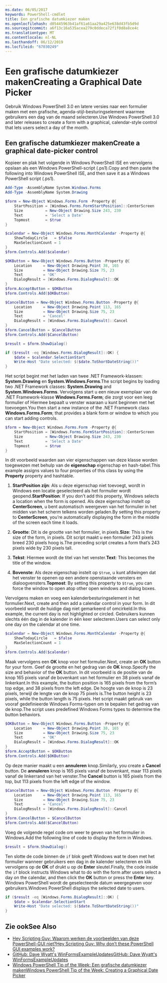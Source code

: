 ```yaml
---
ms.date: 06/05/2017
keywords: PowerShell-cmdlet
title: Een grafische datumkiezer maken
ms.openlocfilehash: d05445963b41af61a61aa29a425e638d43fb5d9d
ms.sourcegitcommit: a6f13c16a535acea279c0ddeca72f1f0d8a8ce4c
ms.translationtype: MT
ms.contentlocale: nl-NL
ms.lasthandoff: 06/12/2019
ms.locfileid: "67030249"
---
```

# <a name="creating-a-graphical-date-picker"></a><span data-ttu-id="d37f7-103">Een grafische datumkiezer maken</span><span class="sxs-lookup"><span data-stu-id="d37f7-103">Creating a Graphical Date Picker</span></span>

<span data-ttu-id="d37f7-104">Gebruik Windows PowerShell 3.0 en latere versies naar een formulier maken met een grafische, agenda-stijl-besturingselement waarmee gebruikers een dag van de maand selecteren.</span><span class="sxs-lookup"><span data-stu-id="d37f7-104">Use Windows PowerShell 3.0 and later releases to create a form with a graphical, calendar-style control that lets users select a day of the month.</span></span>

## <a name="create-a-graphical-date-picker-control"></a><span data-ttu-id="d37f7-105">Een grafische datumkiezer maken</span><span class="sxs-lookup"><span data-stu-id="d37f7-105">Create a graphical date-picker control</span></span>

<span data-ttu-id="d37f7-106">Kopieer en plak het volgende in Windows PowerShell ISE en vervolgens opslaan als een Windows PowerShell-script (.ps1).</span><span class="sxs-lookup"><span data-stu-id="d37f7-106">Copy and then paste the following into Windows PowerShell ISE, and then save it as a Windows PowerShell script (.ps1).</span></span>

```powershell
Add-Type -AssemblyName System.Windows.Forms
Add-Type -AssemblyName System.Drawing

$form = New-Object Windows.Forms.Form -Property @{
    StartPosition = [Windows.Forms.FormStartPosition]::CenterScreen
    Size          = New-Object Drawing.Size 243, 230
    Text          = 'Select a Date'
    Topmost       = $true
}

$calendar = New-Object Windows.Forms.MonthCalendar -Property @{
    ShowTodayCircle   = $false
    MaxSelectionCount = 1
}
$form.Controls.Add($calendar)

$OKButton = New-Object Windows.Forms.Button -Property @{
    Location     = New-Object Drawing.Point 38, 165
    Size         = New-Object Drawing.Size 75, 23
    Text         = 'OK'
    DialogResult = [Windows.Forms.DialogResult]::OK
}
$form.AcceptButton = $OKButton
$form.Controls.Add($OKButton)

$CancelButton = New-Object Windows.Forms.Button -Property @{
    Location     = New-Object Drawing.Point 113, 165
    Size         = New-Object Drawing.Size 75, 23
    Text         = 'Cancel'
    DialogResult = [Windows.Forms.DialogResult]::Cancel
}
$form.CancelButton = $CancelButton
$form.Controls.Add($CancelButton)

$result = $form.ShowDialog()

if ($result -eq [Windows.Forms.DialogResult]::OK) {
    $date = $calendar.SelectionStart
    Write-Host "Date selected: $($date.ToShortDateString())"
}
```

<span data-ttu-id="d37f7-107">Het script begint met het laden van twee .NET Framework-klassen: **System.Drawing** en **System.Windows.Forms**.</span><span class="sxs-lookup"><span data-stu-id="d37f7-107">The script begins by loading two .NET Framework classes: **System.Drawing** and **System.Windows.Forms**.</span></span>
<span data-ttu-id="d37f7-108">Vervolgens start u een nieuw exemplaar van de .NET Framework-klasse **Windows.Forms.Form**; die zorgt voor een leeg formulier of Hiermee bepaalt u venster waaraan u kunt beginnen met het toevoegen.</span><span class="sxs-lookup"><span data-stu-id="d37f7-108">You then start a new instance of the .NET Framework class **Windows.Forms.Form**; that provides a blank form or window to which you can start adding controls.</span></span>

```powershell
$form = New-Object Windows.Forms.Form -Property @{
    StartPosition = [Windows.Forms.FormStartPosition]::CenterScreen
    Size          = New-Object Drawing.Size 243, 230
    Text          = 'Select a Date'
    Topmost       = $true
}
```

<span data-ttu-id="d37f7-109">In dit voorbeeld waarden aan vier eigenschappen van deze klasse worden toegewezen met behulp van de **eigenschap** eigenschap en hash-tabel.</span><span class="sxs-lookup"><span data-stu-id="d37f7-109">This example assigns values to four properties of this class by using the **Property** property and hashtable.</span></span>

1. <span data-ttu-id="d37f7-110">**StartPosition zijn**: Als u deze eigenschap niet toevoegt, wordt in Windows een locatie geselecteerd als het formulier wordt geopend.</span><span class="sxs-lookup"><span data-stu-id="d37f7-110">**StartPosition**: If you don’t add this property, Windows selects a location when the form is opened.</span></span>
   <span data-ttu-id="d37f7-111">Als deze eigenschap instelt op **CenterScreen**, u bent automatisch weergeven van het formulier in het midden van het scherm telkens worden geladen.</span><span class="sxs-lookup"><span data-stu-id="d37f7-111">By setting this property to **CenterScreen**, you’re automatically displaying the form in the middle of the screen each time it loads.</span></span>

2. <span data-ttu-id="d37f7-112">**Grootte**: Dit is de grootte van het formulier, in pixels.</span><span class="sxs-lookup"><span data-stu-id="d37f7-112">**Size**: This is the size of the form, in pixels.</span></span>
   <span data-ttu-id="d37f7-113">Dit script maakt u een formulier 243 pixels breed 230 pixels hoog is.</span><span class="sxs-lookup"><span data-stu-id="d37f7-113">The preceding script creates a form that’s 243 pixels wide by 230 pixels tall.</span></span>

3. <span data-ttu-id="d37f7-114">**Tekst**: Hiermee wordt de titel van het venster.</span><span class="sxs-lookup"><span data-stu-id="d37f7-114">**Text**: This becomes the title of the window.</span></span>

4. <span data-ttu-id="d37f7-115">**Bovenste**: Als deze eigenschap instelt op `$true`, u kunt afdwingen dat het venster te openen op een andere openstaande vensters en dialoogvensters.</span><span class="sxs-lookup"><span data-stu-id="d37f7-115">**Topmost**: By setting this property to `$true`, you can force the window to open atop other open windows and dialog boxes.</span></span>

<span data-ttu-id="d37f7-116">Vervolgens maken en voeg een kalenderbesturingselement in het formulier.</span><span class="sxs-lookup"><span data-stu-id="d37f7-116">Next, create and then add a calendar control in your form.</span></span>
<span data-ttu-id="d37f7-117">In dit voorbeeld wordt de huidige dag niet gemarkeerd of omcirkeld.</span><span class="sxs-lookup"><span data-stu-id="d37f7-117">In this example, the current day is not highlighted or circled.</span></span>
<span data-ttu-id="d37f7-118">Gebruikers kunnen slechts één dag in de kalender in één keer selecteren.</span><span class="sxs-lookup"><span data-stu-id="d37f7-118">Users can select only one day on the calendar at one time.</span></span>

```powershell
$calendar = New-Object Windows.Forms.MonthCalendar -Property @{
    ShowTodayCircle   = $false
    MaxSelectionCount = 1
}
$form.Controls.Add($calendar)
```

<span data-ttu-id="d37f7-119">Maak vervolgens een **OK** knop voor het formulier.</span><span class="sxs-lookup"><span data-stu-id="d37f7-119">Next, create an **OK** button for your form.</span></span>
<span data-ttu-id="d37f7-120">Geef de grootte en het gedrag van de **OK** knop.</span><span class="sxs-lookup"><span data-stu-id="d37f7-120">Specify the size and behavior of the **OK** button.</span></span>
<span data-ttu-id="d37f7-121">In dit voorbeeld is de positie van de knop 165 pixels vanaf de bovenkant van het formulier en 38 pixels vanaf de linkerkant.</span><span class="sxs-lookup"><span data-stu-id="d37f7-121">In this example, the button position is 165 pixels from the form’s top edge, and 38 pixels from the left edge.</span></span>
<span data-ttu-id="d37f7-122">De hoogte van de knop is 23 pixels, terwijl de lengte van de knop 75 pixels is.</span><span class="sxs-lookup"><span data-stu-id="d37f7-122">The button height is 23 pixels, while the button length is 75 pixels.</span></span>
<span data-ttu-id="d37f7-123">Het script maakt gebruik van vooraf gedefinieerde Windows Forms-typen om te bepalen het gedrag van de knop.</span><span class="sxs-lookup"><span data-stu-id="d37f7-123">The script uses predefined Windows Forms types to determine the button behaviors.</span></span>

```powershell
$OKButton = New-Object Windows.Forms.Button -Property @{
    Location     = New-Object Drawing.Point 38, 165
    Size         = New-Object Drawing.Size 75, 23
    Text         = 'OK'
    DialogResult = [Windows.Forms.DialogResult]::OK
}
$form.AcceptButton = $OKButton
$form.Controls.Add($OKButton)
```

<span data-ttu-id="d37f7-124">Op deze manier maakt u een **annuleren** knop.</span><span class="sxs-lookup"><span data-stu-id="d37f7-124">Similarly, you create a **Cancel** button.</span></span>
<span data-ttu-id="d37f7-125">De **annuleren** knop is 165 pixels vanaf de bovenkant, maar 113 pixels vanaf de linkerrand van het venster.</span><span class="sxs-lookup"><span data-stu-id="d37f7-125">The **Cancel** button is 165 pixels from the top, but 113 pixels from the left edge of the window.</span></span>

```powershell
$CancelButton = New-Object Windows.Forms.Button -Property @{
    Location     = New-Object Drawing.Point 113, 165
    Size         = New-Object Drawing.Size 75, 23
    Text         = 'Cancel'
    DialogResult = [Windows.Forms.DialogResult]::Cancel
}
$form.CancelButton = $CancelButton
$form.Controls.Add($CancelButton)
```

<span data-ttu-id="d37f7-126">Voeg de volgende regel code om weer te geven van het formulier in Windows.</span><span class="sxs-lookup"><span data-stu-id="d37f7-126">Add the following line of code to display the form in Windows.</span></span>

```powershell
$result = $form.ShowDialog()
```

<span data-ttu-id="d37f7-127">Ten slotte de code binnen de `if` blok geeft Windows wat te doen met het formulier wanneer gebruikers een dag in de kalender selecteren en klik vervolgens op de **OK** of drukt u op de **Enter** sleutel.</span><span class="sxs-lookup"><span data-stu-id="d37f7-127">Finally, the code inside the `if` block instructs Windows what to do with the form after users select a day on the calendar, and then click the **OK** button or press the **Enter** key.</span></span>
<span data-ttu-id="d37f7-128">Windows PowerShell wordt de geselecteerde datum weergegeven voor gebruikers.</span><span class="sxs-lookup"><span data-stu-id="d37f7-128">Windows PowerShell displays the selected date to users.</span></span>

```powershell
if ($result -eq [Windows.Forms.DialogResult]::OK) {
    $date = $calendar.SelectionStart
    Write-Host "Date selected: $($date.ToShortDateString())"
}
```

## <a name="see-also"></a><span data-ttu-id="d37f7-129">Zie ook</span><span class="sxs-lookup"><span data-stu-id="d37f7-129">See Also</span></span>

- [<span data-ttu-id="d37f7-130">Hey Scripting Guy:  Waarom werken de voorbeelden van deze PowerShell-GUI niet?</span><span class="sxs-lookup"><span data-stu-id="d37f7-130">Hey Scripting Guy:  Why don’t these PowerShell GUI examples work?</span></span>](https://go.microsoft.com/fwlink/?LinkId=506644)
- [<span data-ttu-id="d37f7-131">GitHub: Dave Wyatt's WinFormsExampleUpdates</span><span class="sxs-lookup"><span data-stu-id="d37f7-131">GitHub: Dave Wyatt's WinFormsExampleUpdates</span></span>](https://github.com/dlwyatt/WinFormsExampleUpdates)
- [<span data-ttu-id="d37f7-132">Windows PowerShell Tip of the Week:  Een grafische datumkiezer maken</span><span class="sxs-lookup"><span data-stu-id="d37f7-132">Windows PowerShell Tip of the Week:  Creating a Graphical Date Picker</span></span>](https://technet.microsoft.com/library/ff730942.aspx)
